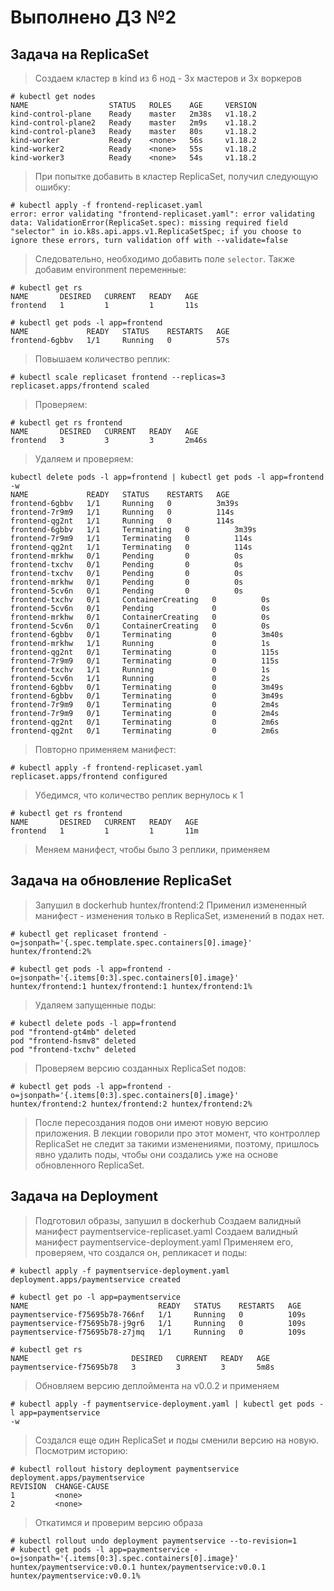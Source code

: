 # Выполнено ДЗ №2

## Задача на ReplicaSet

> Создаем кластер в kind из 6 нод - 3х мастеров и 3х воркеров

```shell script
# kubectl get nodes
NAME                  STATUS   ROLES    AGE     VERSION
kind-control-plane    Ready    master   2m38s   v1.18.2
kind-control-plane2   Ready    master   2m9s    v1.18.2
kind-control-plane3   Ready    master   80s     v1.18.2
kind-worker           Ready    <none>   56s     v1.18.2
kind-worker2          Ready    <none>   55s     v1.18.2
kind-worker3          Ready    <none>   54s     v1.18.2
```

> При попытке добавить в кластер ReplicaSet, получил следующую ошибку:

```shell script
# kubectl apply -f frontend-replicaset.yaml 
error: error validating "frontend-replicaset.yaml": error validating data: ValidationError(ReplicaSet.spec): missing required field "selector" in io.k8s.api.apps.v1.ReplicaSetSpec; if you choose to ignore these errors, turn validation off with --validate=false
```

> Следовательно, необходимо добавить поле `selector`. Также добавим environment переменные:

```shell script
# kubectl get rs
NAME       DESIRED   CURRENT   READY   AGE
frontend   1         1         1       11s

# kubectl get pods -l app=frontend
NAME             READY   STATUS    RESTARTS   AGE
frontend-6gbbv   1/1     Running   0          57s
```

> Повышаем количество реплик:

```shell script
# kubectl scale replicaset frontend --replicas=3
replicaset.apps/frontend scaled
```

> Проверяем:

```shell script
# kubectl get rs frontend
NAME       DESIRED   CURRENT   READY   AGE
frontend   3         3         3       2m46s
```

> Удаляем и проверяем:

```shell script
kubectl delete pods -l app=frontend | kubectl get pods -l app=frontend -w
NAME             READY   STATUS    RESTARTS   AGE
frontend-6gbbv   1/1     Running   0          3m39s
frontend-7r9m9   1/1     Running   0          114s
frontend-qg2nt   1/1     Running   0          114s
frontend-6gbbv   1/1     Terminating   0          3m39s
frontend-7r9m9   1/1     Terminating   0          114s
frontend-qg2nt   1/1     Terminating   0          114s
frontend-mrkhw   0/1     Pending       0          0s
frontend-txchv   0/1     Pending       0          0s
frontend-txchv   0/1     Pending       0          0s
frontend-mrkhw   0/1     Pending       0          0s
frontend-5cv6n   0/1     Pending       0          0s
frontend-txchv   0/1     ContainerCreating   0          0s
frontend-5cv6n   0/1     Pending             0          0s
frontend-mrkhw   0/1     ContainerCreating   0          0s
frontend-5cv6n   0/1     ContainerCreating   0          0s
frontend-6gbbv   0/1     Terminating         0          3m40s
frontend-mrkhw   1/1     Running             0          1s
frontend-qg2nt   0/1     Terminating         0          115s
frontend-7r9m9   0/1     Terminating         0          115s
frontend-txchv   1/1     Running             0          1s
frontend-5cv6n   1/1     Running             0          2s
frontend-6gbbv   0/1     Terminating         0          3m49s
frontend-6gbbv   0/1     Terminating         0          3m49s
frontend-7r9m9   0/1     Terminating         0          2m4s
frontend-7r9m9   0/1     Terminating         0          2m4s
frontend-qg2nt   0/1     Terminating         0          2m6s
frontend-qg2nt   0/1     Terminating         0          2m6s
```

> Повторно применяем манифест:

```shell script
# kubectl apply -f frontend-replicaset.yaml                               
replicaset.apps/frontend configured
```

> Убедимся, что количество реплик вернулось к 1

```shell script
# kubectl get rs frontend
NAME       DESIRED   CURRENT   READY   AGE
frontend   1         1         1       11m
```

> Меняем манифест, чтобы было 3 реплики, применяем

## Задача на обновление ReplicaSet

> Запушил в dockerhub huntex/frontend:2
> Применил измененный манифест - изменения только в ReplicaSet, изменений в подах нет.

```shell script
# kubectl get replicaset frontend -o=jsonpath='{.spec.template.spec.containers[0].image}'
huntex/frontend:2%

# kubectl get pods -l app=frontend -o=jsonpath='{.items[0:3].spec.containers[0].image}'
huntex/frontend:1 huntex/frontend:1 huntex/frontend:1% 
```

> Удаляем запущенные поды:

```shell script
# kubectl delete pods -l app=frontend
pod "frontend-gt4mb" deleted
pod "frontend-hsmv8" deleted
pod "frontend-txchv" deleted
```

> Проверяем версию созданных ReplicaSet подов:

```shell script
# kubectl get pods -l app=frontend -o=jsonpath='{.items[0:3].spec.containers[0].image}'
huntex/frontend:2 huntex/frontend:2 huntex/frontend:2% 
```

> После пересоздания подов они имеют новую версию приложения. В лекции говорили про этот момент, что контроллер ReplicaSet не следит за такими изменениями, поэтому, пришлось явно удалить поды, чтобы они создались уже на основе обновленного ReplicaSet.

## Задача на Deployment

> Подготовил образы, запушил в dockerhub
> Создаем валидный манифест paymentservice-replicaset.yaml
> Создаем валидный манифест paymentservice-deployment.yaml
> Применяем его, проверяем, что создался он, репликасет и поды:

```shell script
# kubectl apply -f paymentservice-deployment.yaml 
deployment.apps/paymentservice created

# kubectl get po -l app=paymentservice
NAME                             READY   STATUS    RESTARTS   AGE
paymentservice-f75695b78-766nf   1/1     Running   0          109s
paymentservice-f75695b78-j9gr6   1/1     Running   0          109s
paymentservice-f75695b78-z7jmq   1/1     Running   0          109s

# kubectl get rs
NAME                       DESIRED   CURRENT   READY   AGE
paymentservice-f75695b78   3         3         3       5m8s
```

> Обновляем версию деплоймента на v0.0.2 и применяем

```shell script
# kubectl apply -f paymentservice-deployment.yaml | kubectl get pods -l app=paymentservice
-w
```

> Создался еще один ReplicaSet и поды сменили версию на новую.
> Посмотрим историю:

```shell script
# kubectl rollout history deployment paymentservice
deployment.apps/paymentservice 
REVISION  CHANGE-CAUSE
1         <none>
2         <none>
```

> Откатимся и проверим версию образа

```shell script
# kubectl rollout undo deployment paymentservice --to-revision=1
# kubectl get pods -l app=paymentservice -o=jsonpath='{.items[0:3].spec.containers[0].image}'
huntex/paymentservice:v0.0.1 huntex/paymentservice:v0.0.1 huntex/paymentservice:v0.0.1%
```

